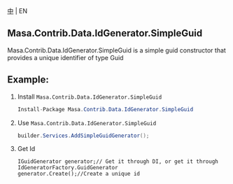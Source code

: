 ﻿[中](README.zh-CN.md) | EN

## Masa.Contrib.Data.IdGenerator.SimpleGuid

Masa.Contrib.Data.IdGenerator.SimpleGuid is a simple guid constructor that provides a unique identifier of type Guid

## Example:

1. Install `Masa.Contrib.Data.IdGenerator.SimpleGuid`

     ````c#
     Install-Package Masa.Contrib.Data.IdGenerator.SimpleGuid
     ````

2. Use `Masa.Contrib.Data.IdGenerator.SimpleGuid`

     ```` C#
     builder.Services.AddSimpleGuidGenerator();
     ````

3. Get Id

     ````
     IGuidGenerator generator;// Get it through DI, or get it through IdGeneratorFactory.GuidGenerator
     generator.Create();//Create a unique id
     ````